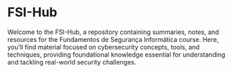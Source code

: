 # FSI-Hub

Welcome to the FSI-Hub, a repository containing summaries, notes, and resources for the Fundamentos de Segurança Informática course. Here, you’ll find material focused on cybersecurity concepts, tools, and techniques, providing foundational knowledge essential for understanding and tackling real-world security challenges.
